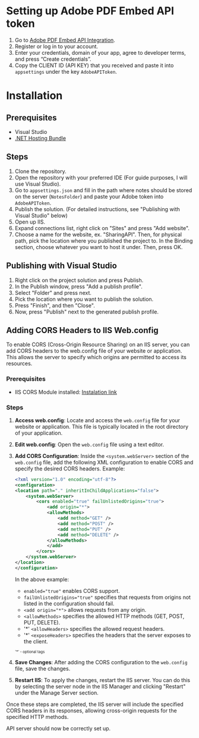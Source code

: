 # Setting up Adobe PDF Embed API token

1. Go to [Adobe PDF Embed API Integration](https://acrobatservices.adobe.com/dc-integration-creation-app-cdn/main.html?api=pdf-embed-api).
2. Register or log in to your account.
3. Enter your credentials, domain of your app, agree to developer terms, and press “Create credentials”.
4. Copy the CLIENT ID (API KEY) that you received and paste it into `appsettings` under the key `AdobeAPIToken`.

# Installation

## Prerequisites

- Visual Studio
- [.NET Hosting Bundle](https://dotnet.microsoft.com/permalink/dotnetcore-current-windows-runtime-bundle-installer)

## Steps

1. Clone the repository.
2. Open the repository with your preferred IDE (For guide purposes, I will use Visual Studio).
3. Go to `appsettings.json` and fill in the path where notes should be stored on the server (`NotesFolder`) and paste your Adobe token into `AdobeAPIToken`.
4. Publish the solution. (For detailed instructions, see "Publishing with Visual Studio" below)
5. Open up IIS.
6. Expand connections list, right click on "Sites" and press "Add website".
7. Choose a name for the website, ex. "SharingAPI". Then, for physical path, pick the location where you published the project to. In the Binding section, choose whatever you want to host it under. Then, press OK.

## Publishing with Visual Studio

1. Right click on the project solution and press Publish.
2. In the Publish window, press "Add a publish profile".
3. Select "Folder" and press next.
4. Pick the location where you want to publish the solution.
5. Press "Finish", and then "Close".
6. Now, press "Publish" next to the generated publish profile.

## Adding CORS Headers to IIS Web.config

To enable CORS (Cross-Origin Resource Sharing) on an IIS server, you can add CORS headers to the web.config file of your website or application. This allows the server to specify which origins are permitted to access its resources.

### Prerequisites

- IIS CORS Module installed: [Instalation link](https://www.iis.net/downloads/microsoft/iis-cors-module)

### Steps

1. **Access web.config**: Locate and access the `web.config` file for your website or application. This file is typically located in the root directory of your application.

2. **Edit web.config**: Open the `web.config` file using a text editor.

3. **Add CORS Configuration**: Inside the `<system.webServer>` section of the `web.config` file, add the following XML configuration to enable CORS and specify the desired CORS headers. Example:

    ```xml
    <?xml version="1.0" encoding="utf-8"?>
    <configuration>
    <location path="." inheritInChildApplications="false">
        <system.webServer>
            <cors enabled="true" failUnlistedOrigins="true">
                <add origin="*">
                <allowMethods>
                    <add method="GET" />
                    <add method="POST" />
                    <add method="PUT" />
                    <add method="DELETE" />
                </allowMethods>
                </add>
            </cors>
        </system.webServer>
    </location>
    </configuration>
    ```

    In the above example:
    - `enabled="true"` enables CORS support.
    - `failUnlistedOrigins="true"` specifies that requests from origins not listed in the configuration should fail.
    - `<add origin="*">` allows requests from any origin.
    - `<allowMethods>` specifies the allowed HTTP methods (GET, POST, PUT, DELETE).
    - '*' `<allowHeaders>` specifies the allowed request headers.
    - '*' `<exposeHeaders>` specifies the headers that the server exposes to the client.

    <sub><sup>'*' - optional tags</sup></sub>

4. **Save Changes**: After adding the CORS configuration to the `web.config` file, save the changes.

5. **Restart IIS**: To apply the changes, restart the IIS server. You can do this by selecting the server node in the IIS Manager and clicking "Restart" under the Manage Server section.

Once these steps are completed, the IIS server will include the specified CORS headers in its responses, allowing cross-origin requests for the specified HTTP methods.

API server should now be correctly set up.